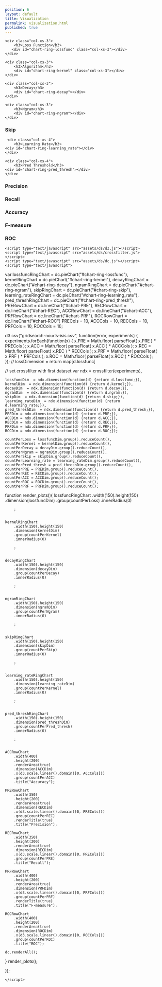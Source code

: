 ```yaml
---
position: 6
layout: default
title: Visualization
permalink: visualization.html
published: true
---
```

<html lang="en">
  <head>
    <title>dc.js - m'interessa</title>
    <meta charset="UTF-8">
    <link rel="stylesheet" type="text/css" href="assets/bootstrap/css/bootstrap.min.css">
    <link rel="stylesheet" type="text/css" href="assets/ds/dc.css"/>
  </head>
  <body>

<div class="container-fluid">

<div class="row">

    <div class="col-xs-3">
		<h3>Loss Function</h3>
       <div id="chart-ring-lossfunc" class="col-xs-3"></div>
    </div>

    <div class="col-xs-3">
		<h3>Algorithm</h3>
        <div id="chart-ring-kernel" class="col-xs-3"></div>
    </div>

    <div class="col-xs-3">
        <h3>Decay</h3>
        <div id="chart-ring-decay"></div>
    </div>
	
    <div class="col-xs-3">
        <h3>Ngram</h3>
        <div id="chart-ring-ngram"></div>
    </div>

</div>

<div class="row">   
    <div class="col-xs-4">
     <h3>Skip</h3>
    <div id="chart-ring-skip"></div>
    </div>    
  
     <div class="col-xs-4">
        <h3>Learning Rate</h3>
    <div id="chart-ring-learning_rate"></div>
    </div>     	
  	
    <div class="col-xs-4">
        <h3>Pred Threshold</h3>
    <div id="chart-ring-pred_thresh"></div>
    </div>   	
  	
</div>

<div class="row">
	<div class="col-xs-4">
		<h3>Precision</h3>
		<div id="chart-PRE"></div>
	</div>
	<div class="col-xs-4">
		<h3>Recall</h3>
		<div id="chart-REC"></div>
	</div>
	<div class="col-xs-4">
		<h3>Accuracy</h3>
		<div id="chart-ACC"></div>
	</div>
</div>

<div class="row">
  	<div class="col-xs-6">
		<h3>F-measure</h3>
		<div id="chart-PRF"></div>
	</div>
  	<div class="col-xs-6">
		<h3>ROC</h3>
		<div id="chart-ROC"></div>
	</div>
</div>

</div>
	
    <script type="text/javascript" src="assets/ds/d3.js"></script>
    <script type="text/javascript" src="assets/ds/crossfilter.js"></script>
    <script type="text/javascript" src="assets/ds/dc.js"></script>
    <script type="text/javascript">

	
var lossfuncRingChart = dc.pieChart("#chart-ring-lossfunc"),
	kernelRingChart = dc.pieChart("#chart-ring-kernel"),
    decayRingChart = dc.pieChart("#chart-ring-decay"),
    ngramRingChart = dc.pieChart("#chart-ring-ngram"),
    skipRingChart = dc.pieChart("#chart-ring-skip"),
    learning_rateRingChart = dc.pieChart("#chart-ring-learning_rate"),
    pred_threshRingChart = dc.pieChart("#chart-ring-pred_thresh"),
    PRERowChart = dc.lineChart("#chart-PRE"),
	RECRowChart = dc.lineChart("#chart-REC"),
	ACCRowChart = dc.lineChart("#chart-ACC"),
	PRFRowChart = dc.lineChart("#chart-PRF"),
	ROCRowChart = dc.lineChart("#chart-ROC")
	PRECols = 10,
	ACCCols = 10,
	RECCols = 10,
    PRFCols = 10,
	ROCCols = 10;
	

d3.csv("gridsearch-nourls-isis.csv", function(error, experiments) {
  experiments.forEach(function(x) {
    x.PRE = Math.floor( parseFloat( x.PRE ) * PRECols );
	x.ACC = Math.floor( parseFloat( x.ACC ) * ACCCols );
	x.REC = Math.floor( parseFloat( x.REC ) * RECCols );
    x.PRF = Math.floor( parseFloat( x.PRF ) * PRFCols );
	x.ROC = Math.floor( parseFloat( x.ROC ) * ROCCols );
  });
  // lossDimension = return map[d.lossfunc]
  
  // set crossfilter with first dataset
	var ndx = crossfilter(experiments),
	
	
    lossfuncDim  = ndx.dimension(function(d) {return d.lossfunc;}),
    kernelDim  = ndx.dimension(function(d) {return d.kernel;}),
	decayDim  = ndx.dimension(function(d) {return d.decay;}),
    ngramDim  = ndx.dimension(function(d) {return d.ngram;}),
    skipDim  = ndx.dimension(function(d) {return d.skip;}),
    learning_rateDim  = ndx.dimension(function(d) {return d.learning_rate;}),
    pred_threshDim  = ndx.dimension(function(d) {return d.pred_thresh;}),
    PREDim = ndx.dimension(function(d) {return d.PRE;}),
	ACCDim = ndx.dimension(function(d) {return d.ACC;}),
	RECDim = ndx.dimension(function(d) {return d.REC;}),
    PRFDim = ndx.dimension(function(d) {return d.PRF;}),
	ROCDim = ndx.dimension(function(d) {return d.ROC;});

	countPerLoss = lossfuncDim.group().reduceCount(),
	countPerKernel = kernelDim.group().reduceCount(),
    countPerDecay = decayDim.group().reduceCount(),
    countPerNgram = ngramDim.group().reduceCount(),
    countPerSkip = skipDim.group().reduceCount(),
    countPerLearning_rate = learning_rateDim.group().reduceCount(),
    countPerPred_thresh = pred_threshDim.group().reduceCount(),
    countPerPRE = PREDim.group().reduceCount(),
	countPerREC = RECDim.group().reduceCount(),
	countPerACC = ACCDim.group().reduceCount();
  	countPerROC = ROCDim.group().reduceCount(),
	countPerPRF = PRFDim.group().reduceCount();
  
function render_plots(){
    lossfuncRingChart
        .width(150).height(150)
        .dimension(lossfuncDim)
        .group(countPerLoss)
        .innerRadius(0)
		
		;
	

	kernelRingChart	
        .width(150).height(150)
        .dimension(kernelDim)
        .group(countPerKernel)
        .innerRadius(0)
		
		;	

  
    decayRingChart	
        .width(150).height(150)
        .dimension(decayDim)
        .group(countPerDecay)
        .innerRadius(0)
		
		;	

  
	ngramRingChart	
        .width(150).height(150)
        .dimension(ngramDim)
        .group(countPerNgram)
        .innerRadius(0)
		
		;	

  
	skipRingChart	
        .width(150).height(150)
        .dimension(skipDim)
        .group(countPerSkip)
        .innerRadius(0)
		
		;	

  
	learning_rateRingChart	
        .width(150).height(150)
        .dimension(learning_rateDim)
        .group(countPerKernel)
        .innerRadius(0)
		
		;	

  
	pred_threshRingChart
        .width(150).height(150)
        .dimension(pred_threshDim)
        .group(countPerPred_thresh)
        .innerRadius(0)
		
		;	


    ACCRowChart
        .width(400)
		.height(200)
		.renderArea(true)
        .dimension(ACCDim)
		.x(d3.scale.linear().domain([0, ACCCols]))
        .group(countPerACC)
		.title("Accuracy");
  
    PRERowChart
        .width(350)
		.height(200)
		.renderArea(true)
        .dimension(RECDim)
		.x(d3.scale.linear().domain([0, PRECols]))
        .group(countPerREC)
		.renderTitle(true)
		.title("Precision");

    RECRowChart
        .width(350)
		.height(200)
		.renderArea(true)
        .dimension(RECDim)
		.x(d3.scale.linear().domain([0, PRECols]))
        .group(countPerPRE)
		.title("Recall");
			
    PRFRowChart
        .width(400)
		.height(200)
		.renderArea(true)
        .dimension(PRFDim)
		.x(d3.scale.linear().domain([0, PRFCols]))
        .group(countPerPRF)
		.renderTitle(true)
		.title("F-measure");

    ROCRowChart
        .width(400)
		.height(200)
		.renderArea(true)
        .dimension(ROCDim)
		.x(d3.scale.linear().domain([0, ROCCols]))
        .group(countPerROC)
		.title("ROC");
		
    dc.renderAll();
}
render_plots();

});




    </script>


  </body>
</html>
